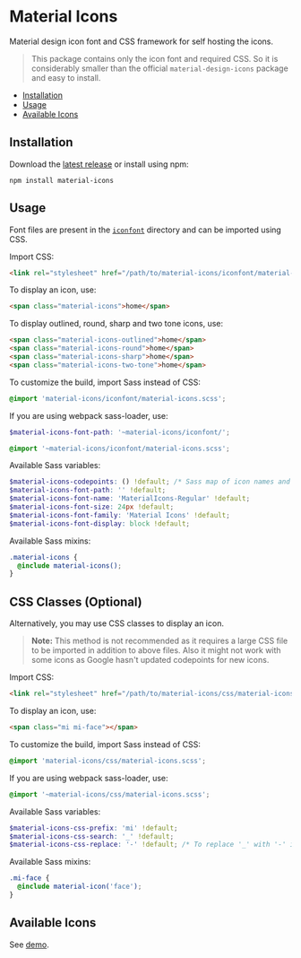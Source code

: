# Material Icons

Material design icon font and CSS framework for self hosting the icons.

> This package contains only the icon font and required CSS. So it is considerably smaller than the official `material-design-icons` package and easy to install.

- [Installation](#installation)
- [Usage](#usage)
- [Available Icons](#available-icons)

## Installation

Download the [latest release] or install using npm:

```
npm install material-icons
```

## Usage

Font files are present in the [`iconfont`][iconfont] directory and can be imported using CSS.

Import CSS:

```html
<link rel="stylesheet" href="/path/to/material-icons/iconfont/material-icons.css">
```

To display an icon, use:

```html
<span class="material-icons">home</span>
```

To display outlined, round, sharp and two tone icons, use:

```html
<span class="material-icons-outlined">home</span>
<span class="material-icons-round">home</span>
<span class="material-icons-sharp">home</span>
<span class="material-icons-two-tone">home</span>
```

To customize the build, import Sass instead of CSS:

```scss
@import 'material-icons/iconfont/material-icons.scss';
```

If you are using webpack sass-loader, use:

```scss
$material-icons-font-path: '~material-icons/iconfont/';

@import '~material-icons/iconfont/material-icons.scss';
```

Available Sass variables:

```scss
$material-icons-codepoints: () !default; /* Sass map of icon names and codepoints */
$material-icons-font-path: '' !default;
$material-icons-font-name: 'MaterialIcons-Regular' !default;
$material-icons-font-size: 24px !default;
$material-icons-font-family: 'Material Icons' !default;
$material-icons-font-display: block !default;
```

Available Sass mixins:

```scss
.material-icons {
  @include material-icons();
}
```

## CSS Classes (Optional)

Alternatively, you may use CSS classes to display an icon.

> **Note:** This method is not recommended as it requires a large CSS file to be imported in addition to above files. Also it might not work with some icons as Google hasn't updated codepoints for new icons.

Import CSS:

```html
<link rel="stylesheet" href="/path/to/material-icons/css/material-icons.min.css">
```

To display an icon, use:

```html
<span class="mi mi-face"></span>
```

To customize the build, import Sass instead of CSS:

```scss
@import 'material-icons/css/material-icons.scss';
```

If you are using webpack sass-loader, use:

```scss
@import '~material-icons/css/material-icons.scss';
```

Available Sass variables:

```scss
$material-icons-css-prefix: 'mi' !default;
$material-icons-css-search: '_' !default;
$material-icons-css-replace: '-' !default; /* To replace '_' with '-' in CSS class names */
```

Available Sass mixins:

```scss
.mi-face {
  @include material-icon('face');
}
```

## Available Icons

See [demo].

[latest release]: https://github.com/marella/material-icons/releases
[iconfont]: https://github.com/marella/material-icons/tree/master/iconfont
[demo]: https://marella.github.io/material-icons/demo/
